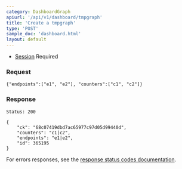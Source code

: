 ```yaml
---
category: DashboardGraph
apiurl: '/api/v1/dashboard/tmpgraph'
title: 'Create a tmpgraph'
type: 'POST'
sample_doc: 'dashboard.html'
layout: default
---
```


* [Session](#/authentication) Required

### Request

``` {"endpoints":["e1", "e2"], "counters":["c1", "c2"]} ```

### Response

```Status: 200```

```
{
    "ck": "68c07419dbd7ac65977c97d05d99440d",
    "counters": "c1|c2",
    "endpoints": "e1|e2",
    "id": 365195
}
```

For errors responses, see the [response status codes documentation](#/response-status-codes).
